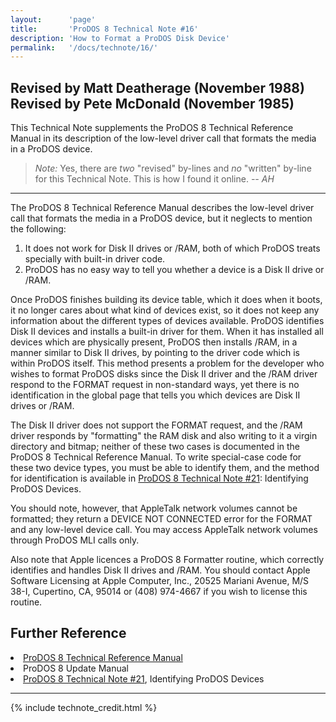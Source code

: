 ```yaml
---
layout:      'page'
title:       'ProDOS 8 Technical Note #16'
description: 'How to Format a ProDOS Disk Device'
permalink:   '/docs/technote/16/'
---
```




<h2>Revised by Matt Deatherage (November 1988)
<br>Revised by Pete McDonald (November 1985)</h2>

<p>This Technical Note supplements the ProDOS 8 Technical Reference Manual
in its description of the low-level driver call that formats the media in
a ProDOS device.</p>

<blockquote><em>Note:</em> Yes, there are <em>two</em> "revised" by-lines and
<em>no</em> "written" by-line for this Technical Note.  This is how I found it
online.  <em>-- AH</em></blockquote>

<hr>

<p>The ProDOS 8 Technical Reference Manual describes the low-level driver call 
that formats the media in a ProDOS device, but it neglects to mention the 
following:</p>

<ol>
<li>It does not work for Disk II drives or /RAM, both of which ProDOS 
treats specially with built-in driver code.</li>
<li>ProDOS has no easy way to tell you whether a device is a Disk II 
drive or /RAM.</li>
</ol>

<p>Once ProDOS finishes building its device table, which it does when it boots, 
it no longer cares about what kind of devices exist, so it does not keep any 
information about the different types of devices available.  ProDOS identifies 
Disk II devices and installs a built-in driver for them.  When it has 
installed all devices which are physically present, ProDOS then installs /RAM, 
in a manner similar to Disk II drives, by pointing to the driver code which is 
within ProDOS itself.  This method presents a problem for the developer who 
wishes to format ProDOS disks since the Disk II driver and the /RAM driver 
respond to the FORMAT request in non-standard ways, yet there is no 
identification in the global page that tells you which devices are Disk II 
drives or /RAM.</p>

<p>The Disk II driver does not support the FORMAT request, and the /RAM
driver responds by "formatting" the RAM disk and also writing to it a
virgin directory and bitmap; neither of these two cases is documented in
the ProDOS 8 Technical Reference Manual.  To write special-case code for
these two device types, you must be able to identify them, and the method
for identification is available in <a href="/docs/technote/21/">ProDOS 8
Technical Note #21</a>: Identifying ProDOS Devices.</p>

<p>You should note, however, that AppleTalk network volumes cannot be
formatted; they return a DEVICE NOT CONNECTED error for the FORMAT and any
low-level device call.  You may access AppleTalk network volumes through
ProDOS MLI calls only.</p>

<p>Also note that Apple licences a ProDOS 8 Formatter routine, which
correctly identifies and handles Disk II drives and /RAM.  You should
contact Apple Software Licensing at Apple Computer, Inc., 20525 Mariani
Avenue, M/S 38-I, Cupertino, CA, 95014 or (408) 974-4667 if you wish to
license this routine.</p>


<h2>Further Reference</h2

<ul>
<li><a href="/docs/techref/">ProDOS 8 Technical Reference Manual</a></li>
<li>ProDOS 8 Update Manual</li>
<li><a href="/docs/technote/21/">ProDOS 8 Technical Note #21</a>, Identifying 
ProDOS Devices</li>
</ul>

<hr>



{% include technote_credit.html %}

